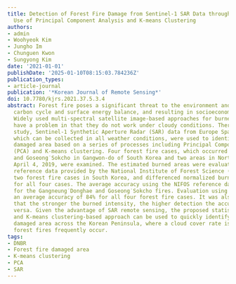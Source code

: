 ```yaml
---
title: Detection of Forest Fire Damage from Sentinel-1 SAR Data through the Synergistic
  Use of Principal Component Analysis and K-means Clustering
authors:
- admin
- Woohyeok Kim
- Jungho Im
- Chunguen Kwon
- Sungyong Kim
date: '2021-01-01'
publishDate: '2025-01-10T08:15:03.784236Z'
publication_types:
- article-journal
publication: '*Korean Journal of Remote Sensing*'
doi: 10.7780/kjrs.2021.37.5.3.4
abstract: Forest fire poses a significant threat to the environment and society, affecting
  carbon cycle and surface energy balance, and resulting in socioeconomic losses.
  Widely used multi-spectral satellite image-based approaches for burned area detection
  have a problem in that they do not work under cloudy conditions. Therefore, in this
  study, Sentinel-1 Synthetic Aperture Radar (SAR) data from Europe Space Agency,
  which can be collected in all weather conditions, were used to identify forest fire
  damaged area based on a series of processes including Principal Component Analysis
  (PCA) and K-means clustering. Four forest fire cases, which occurred in Gangneung˙Donghae
  and Goseong˙Sokcho in Gangwon-do of South Korea and two areas in North Korea on
  April 4, 2019, were examined. The estimated burned areas were evaluated using fire
  reference data provided by the National Institute of Forest Science (NIFOS) for
  two forest fire cases in South Korea, and differenced normalized burn ratio (dNBR)
  for all four cases. The average accuracy using the NIFOS reference data was 86%
  for the Gangneung˙Donghae and Goseong˙Sokcho fires. Evaluation using dNBR showed
  an average accuracy of 84% for all four forest fire cases. It was also confirmed
  that the stronger the burned intensity, the higher detection the accuracy, and vice
  versa. Given the advantage of SAR remote sensing, the proposed statistical processing
  and K-means clustering-based approach can be used to quickly identify forest fire
  damaged area across the Korean Peninsula, where a cloud cover rate is high and small-scale
  forest fires frequently occur.
tags:
- DNBR
- Forest fire damaged area
- K-means clustering
- PCA
- SAR
---
```

